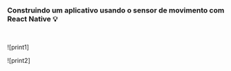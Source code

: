 ### Construindo um aplicativo usando o sensor de movimento com React Native 💡
<br>


![print1]

![print2]


